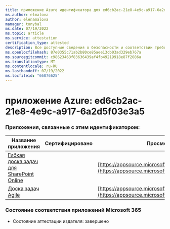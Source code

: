 ```yaml
---
title: приложение Azure идентификатора для ed6cb2ac-21e8-4e9c-a917-6a2d5f03e3a5
ms.author: elmalova
author: elenamalova
manager: tonybal
ms.date: 07/19/2022
ms.topic: article
ms.service: attestation
certification_type: attested
description: Все доступные сведения о безопасности и соответствии требованиям для ed6cb2ac-21e8-4e9c-a917-6a2d5f03e3a5.
ms.openlocfilehash: 87e0355c71ab2b80ce85aee13cb03ad329eb767a
ms.sourcegitcommit: c98623463f83636439af4fb49219918e87f2086a
ms.translationtype: MT
ms.contentlocale: ru-RU
ms.lasthandoff: 07/19/2022
ms.locfileid: "66876625"
---
```

# <a name="azure-app-id-ed6cb2ac-21e8-4e9c-a917-6a2d5f03e3a5"></a>приложение Azure: ed6cb2ac-21e8-4e9c-a917-6a2d5f03e3a5


### <a name="apps-associated-with-this-id"></a>Приложения, связанные с этим идентификатором:
| **Название приложения** | **Сертифицировано** | **Просмотр в AppSource** |
|--------------|---------------|-----------------------|
| [Гибкая доска задач для SharePoint Online](../forward/WA200002087.md) |  | [https://appsource.microsoft.com/product/office/WA200002087](https://appsource.microsoft.com/product/office/WA200002087) |
| [Доска задач Agile](../forward/WA200002162.md) |  | [https://appsource.microsoft.com/product/office/WA200002162](https://appsource.microsoft.com/product/office/WA200002162) |

### <a name="microsoft-365-app-compliance-status"></a>Состояние соответствия приложений Microsoft 365
- Состояние аттестации издателя: завершено
